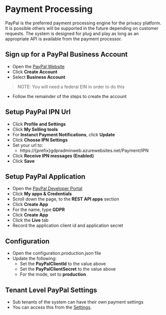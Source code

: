 # Payment Processing

PayPal is the preferred payment processing engine for the privacy platform.  It is possible others will be supported in the future depending on customer requests.  The system is designed for plug and play as long as an appropriate API is available from the payment processor.

## Sign up for a PayPal Business Account

-   Open the [PayPal Website](https://www.paypal.com)
-   Click **Create Account**
-   Select **Business Account**

>NOTE: You will need a federal EIN in order to do this

-   Follow the remainder of the steps to create the account

## Setup PayPal IPN Url

-   Click **Profile and Settings**
-   Click **My Selling tools**
-   For **Instanct Payment Notifications**, click **Update**
-   Click **Choose IPN Settings**
-   Set your url to:
    -   https://{prefix}gdpradminweb.azurewebsites.net/Payment/IPN
-   Click **Receive IPN messages (Enabled)**
-   Click **Save**

## Setup PayPal Application

-   Open the [PayPal Developer Portal]()
-   Click **My apps & Credentials**
-   Scroll down the page, to the **REST API apps** section
-   Click **Create App**
-   For the name, type **GDPR**
-   Click **Create App**
-   Click the **Live** tab
-   Record the application client id and application secret

## Configuration

-   Open the configuration.production.json file
-   Update the following:
    -   Set the **PayPalClientId** to the value above
    -   Set the **PayPalClientSecret** to the value above
    -   For the mode, set to **production**

## Tenant Level PayPal Settings

-   Sub tenants of the system can have their own payment settings
-   You can access this from the [Settings](https://{prefix}gdprwebadmin.azurewebsites.net/Home/TenantSettings).